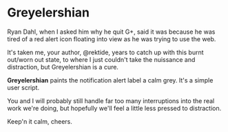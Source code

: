 # Greyelershian

Ryan Dahl, when I asked him why he quit G+, said it was because he was tired of a red alert icon floating into view as he was trying to use the web.

It's taken me, your author, @rektide, years to catch up with this burnt out/worn out state, to where I just couldn't take the nuissance and distraction, but Greyelershian is a cure.

**Greyelershian** paints the notification alert label a calm grey. It's a simple user script.

You and I will probably still handle far too many interruptions into the real work we're doing, but hopefully we'll feel a little less pressed to distraction.

Keep'n it calm, cheers.
